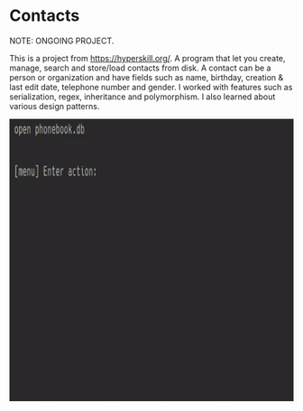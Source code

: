 # Contacts

NOTE: ONGOING PROJECT.

This is a project from https://hyperskill.org/. A program that let you create, manage, search and store/load contacts from disk. A contact can be a person or organization and have fields such as name, birthday, creation & last edit date, telephone number and gender. I worked with features such as serialization, regex, inheritance and polymorphism. I also learned about various design patterns. 

<img src="https://github.com/JWATSU/Contacts/blob/master/demonstration.gif" width="800" height="500" />  

